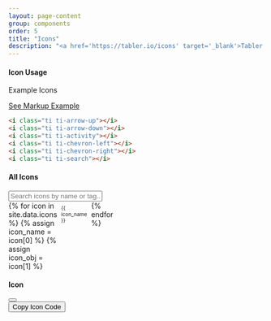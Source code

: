 ```yaml
---
layout: page-content
group: components
order: 5
title: "Icons"
description: "<a href='https://tabler.io/icons' target='_blank'>Tabler icons</a> comes fully bundled for a large selection of over 5,900 icons for UI elements that need a little extra spark."
---
```

<div class="card mb-5">
    <div class="card-header">
        <div>
            <h4 class="card-header-title">Icon Usage</h4>
        </div>
    </div>
    <div class="card-body">
        <p>Example Icons</p>
            <i class="ti ti-arrow-up"></i>
            <i class="ti ti-arrow-down"></i>
            <i class="ti ti-activity"></i>
            <i class="ti ti-chevron-left"></i>
            <i class="ti ti-chevron-right"></i>
            <i class="ti ti-search"></i>
    </div>
<div class="card-footer">
    <a class="btn btn-white btn-sm" data-bs-toggle="collapse" href="#dismissableBadges" role="button" aria-expanded="false" aria-controls="dismissableBadges">
    See Markup Example
    </a>
    <div id="dismissableBadges" class="collapse" markdown="1">

```html
<i class="ti ti-arrow-up"></i>
<i class="ti ti-arrow-down"></i>
<i class="ti ti-activity"></i>
<i class="ti ti-chevron-left"></i>
<i class="ti ti-chevron-right"></i>
<i class="ti ti-search"></i>
```

</div>
</div>
</div>
<style>
#iconsCard .icons-grid {
    display: grid;
    grid-template-columns: repeat(12, 1fr);
    gap: 0.5rem;
}
#iconsCard .ti {
    font-size: 2rem;
    color: var(--bs-gray-dark)
}
#iconsCard .item .name {
    font-size: 10px;
}
#iconsCard .icon-square {
aspect-ratio: 1 / 1;
  width: 100%;
  min-width: 0;
  background: transparent;
  padding: 0;
  display: flex;
  flex-direction: column;
  align-items: center;
  justify-content: center;
}
.icon-click {
  cursor: pointer;
  transition: box-shadow 0.2s;
}
.icon-click:hover .icon-square {
  box-shadow: 0 0 0 2px var(--bs-blue);
  background: rgba(13,110,253,0.05);
}
@media (max-width: 960px) {
  #iconsCard .icons-grid,
  .icons-grid {
    grid-template-columns: repeat(9, 1fr);
  }
}
@media (max-width: 750px) {
  #iconsCard .icons-grid,
  .icons-grid {
    grid-template-columns: repeat(6, 1fr);
  }
}
@media (max-width: 576px) {
  #iconsCard .icons-grid,
  .icons-grid {
    grid-template-columns: repeat(3, 1fr);
  }
}
</style>
<div class="card mb-5">
    <div class="card-header">
        <div>
            <h4 class="card-header-title">All Icons</h4>
        </div>
    </div>
    <div class="card-body" id="iconsCard">
        <input class="search form-control mb-3" placeholder="Search icons by name or tag..." />
        <div class="icons-grid list">
            {% for icon in site.data.icons %}
                {% assign icon_name = icon[0] %}
                {% assign icon_obj = icon[1] %}
                <div class="item icon-click" data-icon="{{ icon_name }}" data-tags="{{ icon_obj.tags | default: '' | join: ' ' }}">
                    <div class="icon-square border rounded d-flex flex-column align-items-center justify-content-center">
                        <span class="ti ti-{{ icon_name }}"></span>
                        <span class="d-none name">{{ icon_name }}</span>
                    </div>
                </div>
            {% endfor %}
        </div>
        <div class="row align-items-center mt-5">
            <div class="col">
                <ul class="pagination justify-content-end mb-0"></ul>
            </div>
        </div>
    </div>
</div>
<!-- Bootstrap Modal -->
<div class="modal fade" id="iconModal" tabindex="-1" aria-labelledby="iconModalLabel" aria-hidden="true">
  <div class="modal-dialog modal-dialog-centered">
    <div class="modal-content">
      <div class="modal-header">
        <h4 class="modal-title">Icon</h4>
        <button type="button" class="btn-close" data-bs-dismiss="modal" aria-label="Close"></button>
      </div>
      <div class="modal-body d-flex flex-column align-items-center">
        <div id="iconModalPreview" class="" style="font-size:6rem;"></div>
        <div id="iconModalLabel" class="badge bg-secondary-light mb-3"></div>
        <div id="iconModalMeta" class="mb-3"></div>
      </div>
      <div class="modal-footer d-block">
        <button id="iconModalCopy" class="btn btn-white btn-sm w-100">Copy Icon Code</button>
      </div>
    </div>
  </div>
</div>
<script src="https://cdnjs.cloudflare.com/ajax/libs/list.js/2.3.1/list.min.js"></script>
<script>
//custom JS for icon docs search    
  const cardContainer = document.getElementById('iconsCard');
  const options = {
    listClass: 'list',
    valueNames: [
        'name',
        { name: 'tags', attr: 'data-tags' }
    ],
    page: 144,
    pagination: true
  };
  const iconList = new List(cardContainer, options);
  function updatePagination() {
    const paginationContainer = cardContainer.querySelector('.pagination');
    if (!paginationContainer) return;
    const paginationItems = paginationContainer.querySelectorAll('li');
    paginationItems.forEach((li) => {
      li.classList.add('page-item');
      const a = li.querySelector('a');
      if (a) {
        a.classList.add('page-link');
        a.style.cursor = 'pointer';
      }
      if (li.classList.contains('active')) {
        li.classList.add('active');
      }
    });
  }
  updatePagination();
  iconList.on('updated', updatePagination);
  const paginationContainer = cardContainer.querySelector('.pagination');
  if (paginationContainer) {
    const observer = new MutationObserver(updatePagination);
    observer.observe(paginationContainer, { childList: true, subtree: true });
  }
  let iconModalInstance = null;
  function bindIconClicks() {
    const iconModalLabel = document.getElementById('iconModalLabel');
    const iconModalPreview = document.getElementById('iconModalPreview');
    const iconModalMeta = document.getElementById('iconModalMeta');
    const iconModalCopy = document.getElementById('iconModalCopy');
    document.querySelectorAll('.icon-click').forEach(el => {
      el.onclick = null;
      el.addEventListener('click', function () {
        const iconName = this.getAttribute('data-icon');
        iconModalLabel.textContent = iconName;
        iconModalPreview.innerHTML = `<span class="ti ti-${iconName}" style="font-size:6rem;"></span>`;
        iconModalMeta.innerHTML = `<code>&lt;i class="ti ti-${iconName}"&gt;&lt;/i&gt;</code>`;
        iconModalCopy.onclick = function() {
          navigator.clipboard.writeText(`<i class="ti ti-${iconName}"></i>`);
          iconModalCopy.textContent = "Copied!";
          setTimeout(() => iconModalCopy.textContent = "Copy Icon", 1200);
        };
        // Only create the modal instance once
        if (!iconModalInstance) {
          iconModalInstance = new bootstrap.Modal(document.getElementById('iconModal'));
        }
        iconModalInstance.show();
      });
    });
  }
  // Initial bind
  document.addEventListener('DOMContentLoaded', function () {
    bindIconClicks();
  });

  // Always remove modal-backdrop on modal close
  document.getElementById('iconModal').addEventListener('hidden.bs.modal', function () {
    document.querySelectorAll('.modal-backdrop').forEach(el => el.remove());
  });

  // Re-bind after every List.js update (pagination, search, etc)
  iconList.on('updated', bindIconClicks);
</script>


